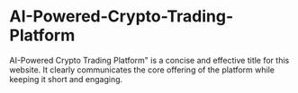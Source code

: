 # AI-Powered-Crypto-Trading-Platform
AI-Powered Crypto Trading Platform" is a concise and effective title for this website. It clearly communicates the core offering of the platform while keeping it short and engaging.
